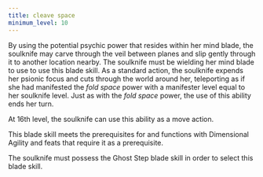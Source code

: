 ```yaml
---
title: cleave space
minimum_level: 10
---
```


By using the potential psychic power that resides within her mind blade, the soulknife may carve through the veil between planes and slip gently through it to another location nearby. The soulknife must be wielding her mind blade to use to use this blade skill. As a standard action, the soulknife expends her psionic focus and cuts through the world around her, teleporting as if she had manifested the *fold space* power with a manifester level equal to her soulknife level. Just as with the *fold space* power, the use of this ability ends her turn.

At 16th level, the soulknife can use this ability as a move action.

This blade skill meets the prerequisites for and functions with Dimensional Agility and feats that require it as a prerequisite.

The soulknife must possess the Ghost Step blade skill in order to select this blade skill.
